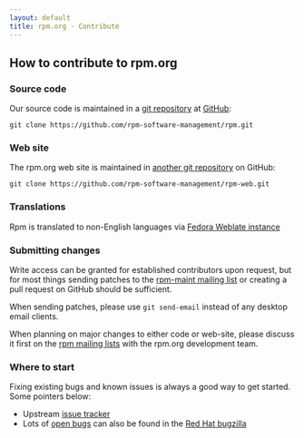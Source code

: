 ```yaml
---
layout: default
title: rpm.org - Contribute
---
```

## How to contribute to rpm.org

### Source code

Our source code is maintained in a
[git repository](https://github.com/rpm-software-management/rpm) at
[GitHub](https://github.com/):

`git clone https://github.com/rpm-software-management/rpm.git`

### Web site

The rpm.org web site is maintained in [another git repository](https://github.com/rpm-software-management/rpm-web) on GitHub:

`git clone https://github.com/rpm-software-management/rpm-web.git`

### Translations

Rpm is translated to non-English languages via
[Fedora Weblate instance](https://translate.fedoraproject.org/)

### Submitting changes

Write access can be granted for established contributors upon request, but
for most things sending patches to the
[rpm-maint mailing list](http://lists.rpm.org/mailman/listinfo/rpm-maint)
or creating a pull request on GitHub should be sufficient.

When sending patches, please use `git send-email` instead of any desktop
email clients.

When planning on major changes to either code or web-site, please discuss
it first on the [rpm mailing lists](community) with the rpm.org development
team.

### Where to start

Fixing existing bugs and known issues is always a good way to get started.
Some pointers below:

* Upstream [issue tracker](https://github.com/rpm-software-management/rpm/issues)
* Lots of [open bugs](https://bugzilla.redhat.com/buglist.cgi?bug_status=NEW&bug_status=ASSIGNED&component=rpm&query_format=advanced) can also be found in the [Red Hat bugzilla](https://bugzilla.redhat.com/)
